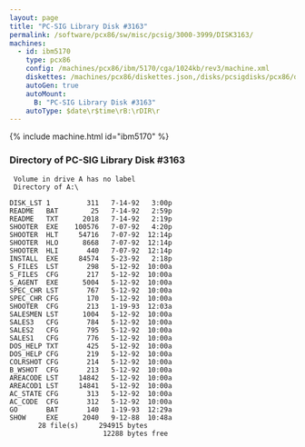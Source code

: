 ```yaml
---
layout: page
title: "PC-SIG Library Disk #3163"
permalink: /software/pcx86/sw/misc/pcsig/3000-3999/DISK3163/
machines:
  - id: ibm5170
    type: pcx86
    config: /machines/pcx86/ibm/5170/cga/1024kb/rev3/machine.xml
    diskettes: /machines/pcx86/diskettes.json,/disks/pcsigdisks/pcx86/diskettes.json
    autoGen: true
    autoMount:
      B: "PC-SIG Library Disk #3163"
    autoType: $date\r$time\rB:\rDIR\r
---
```


{% include machine.html id="ibm5170" %}

### Directory of PC-SIG Library Disk #3163

     Volume in drive A has no label
     Directory of A:\

    DISK_LST 1         311   7-14-92   3:00p
    README   BAT        25   7-14-92   2:59p
    README   TXT      2018   7-14-92   2:19p
    SHOOTER  EXE    100576   7-07-92   4:20p
    SHOOTER  HLT     54716   7-07-92  12:14p
    SHOOTER  HLO      8668   7-07-92  12:14p
    SHOOTER  HLI       440   7-07-92  12:14p
    INSTALL  EXE     84574   5-23-92   2:18p
    S_FILES  LST       298   5-12-92  10:00a
    S_FILES  CFG       217   5-12-92  10:00a
    S_AGENT  EXE      5004   5-12-92  10:00a
    SPEC_CHR LST       767   5-12-92  10:00a
    SPEC_CHR CFG       170   5-12-92  10:00a
    SHOOTER  CFG       213   1-19-93  12:03a
    SALESMEN LST      1004   5-12-92  10:00a
    SALES3   CFG       784   5-12-92  10:00a
    SALES2   CFG       795   5-12-92  10:00a
    SALES1   CFG       776   5-12-92  10:00a
    DOS_HELP TXT       425   5-12-92  10:00a
    DOS_HELP CFG       219   5-12-92  10:00a
    COLRSHOT CFG       214   5-12-92  10:00a
    B_WSHOT  CFG       213   5-12-92  10:00a
    AREACODE LST     14842   5-12-92  10:00a
    AREACOD1 LST     14841   5-12-92  10:00a
    AC_STATE CFG       313   5-12-92  10:00a
    AC_CODE  CFG       312   5-12-92  10:00a
    GO       BAT       140   1-19-93  12:29a
    SHOW     EXE      2040   9-12-88  10:48a
           28 file(s)     294915 bytes
                           12288 bytes free
